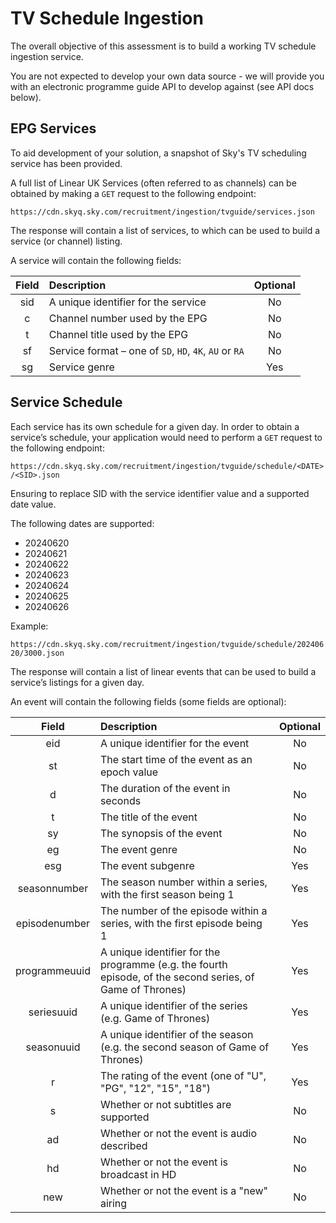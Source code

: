 # TV Schedule Ingestion

The overall objective of this assessment is to build a working TV schedule ingestion service.

You are not expected to develop your own data source - we will provide you with an electronic programme guide API to develop against (see API docs below).

## EPG Services

To aid development of your solution, a snapshot of Sky's TV scheduling service has been provided.

A full list of Linear UK Services (often referred to as channels) can be obtained by making a `GET` request to the following endpoint:

`https://cdn.skyq.sky.com/recruitment/ingestion/tvguide/services.json`

The response will contain a list of services, to which can be used to build a service (or channel) listing. 

A service will contain the following fields:

| Field | Description                                              | Optional |
|:-----:|:---------------------------------------------------------|:--------:|
|  sid  | 	A unique identifier for the service                     |    No    |
|   c   | 	Channel number used by the EPG                          |    No    |
|   t   | 	Channel title used by the EPG                           |    No    |
|  sf   | 	Service format – one of `SD`, `HD`, `4K`, `AU` or `RA`	|    No    |
|  sg   | 	Service genre	                                        |    Yes   |

## Service Schedule

Each service has its own schedule for a given day. In order to obtain a service’s schedule, your application would need to perform a `GET` request to the following endpoint:

`https://cdn.skyq.sky.com/recruitment/ingestion/tvguide/schedule/<DATE>/<SID>.json`

Ensuring to replace SID with the service identifier value and a supported date value. 

The following dates are supported:
- 20240620
- 20240621
- 20240622
- 20240623
- 20240624
- 20240625
- 20240626

Example:

`https://cdn.skyq.sky.com/recruitment/ingestion/tvguide/schedule/20240620/3000.json`

The response will contain a list of linear events that can be used to build a service’s listings for a given day. 

An event will contain the following fields (some fields are optional):

|     Field     | Description                                                                                               | Optional |
|:-------------:|:----------------------------------------------------------------------------------------------------------|:--------:|
|     eid       | A unique identifier for the event                                                                         |    No    |
|      st       | The start time of the event as an epoch value                                                             |    No    | 
|       d       | The duration of the event in seconds                                                                      |    No    | 
|       t       | The title of the event                                                                                    |    No    | 
|      sy       | The synopsis of the event                                                                                 |    No    | 
|      eg       | The event genre                                                                                           |    No    | 
|      esg      | The event subgenre                                                                                        |   Yes    | 
| seasonnumber  | The season number within a series, with the first season being 1                                          |   Yes    | 
| episodenumber | The number of the episode within a series, with the first episode being 1                                 |   Yes    | 
| programmeuuid | A unique identifier for the programme (e.g. the fourth episode, of the second series, of Game of Thrones) |   Yes    | 
|  seriesuuid   | A unique identifier of the series (e.g. Game of Thrones)                                                  |   Yes    | 
|  seasonuuid   | A unique identifier of the season (e.g. the second season of Game of Thrones)                             |   Yes    | 
|       r       | The rating of the event (one of "U", "PG", "12", "15", "18")                                              |   Yes    | 
|       s       | Whether or not subtitles are supported                                                                    |    No    | 
|      ad       | Whether or not the event is audio described                                                               |    No    | 
|      hd       | Whether or not the event is broadcast in HD                                                               |    No    | 
|      new      | Whether or not the event is a "new" airing                                                                |    No    | 


